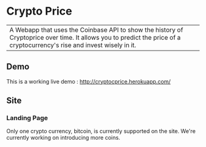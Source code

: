 # Crypto Price

<table>
<tr>
<td>
  A Webapp that uses the Coinbase API to show the history of Cryptoprice over time.
It allows you to predict the price of a cryptocurrency's rise and invest wisely in it.
</td>
</tr>
</table>

## Demo
This is a working live demo : http://cryptocprice.herokuapp.com/

## Site

### Landing Page

Only one crypto currency, bitcoin, is currently supported on the site. We're currently working on introducing more coins.


